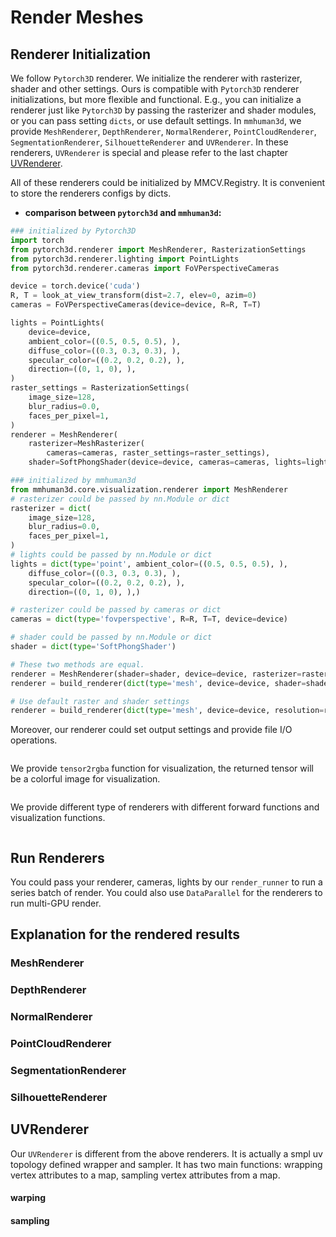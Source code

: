 # Render Meshes

## Renderer Initialization

We follow `Pytorch3D` renderer. We initialize the renderer with rasterizer, shader and other settings. Ours is compatible with `Pytorch3D` renderer initializations, but more flexible and functional. E.g., you can initialize a renderer just like `Pytorch3D` by passing the rasterizer and shader modules, or you can pass setting `dicts`, or use default settings.
In `mmhuman3d`, we provide `MeshRenderer`, `DepthRenderer`, `NormalRenderer`, `PointCloudRenderer`, `SegmentationRenderer`, `SilhouetteRenderer` and `UVRenderer`. In these renderers, `UVRenderer` is special and please refer to the last chapter [UVRenderer](#uvrenderer).

All of these renderers could be initialized by MMCV.Registry. It is convenient to store the renderers configs by dicts.

- **comparison between `pytorch3d` and `mmhuman3d`:**
```python
### initialized by Pytorch3D
import torch
from pytorch3d.renderer import MeshRenderer, RasterizationSettings
from pytorch3d.renderer.lighting import PointLights
from pytorch3d.renderer.cameras import FoVPerspectiveCameras

device = torch.device('cuda')
R, T = look_at_view_transform(dist=2.7, elev=0, azim=0)
cameras = FoVPerspectiveCameras(device=device, R=R, T=T)

lights = PointLights(
    device=device,
    ambient_color=((0.5, 0.5, 0.5), ),
    diffuse_color=((0.3, 0.3, 0.3), ),
    specular_color=((0.2, 0.2, 0.2), ),
    direction=((0, 1, 0), ),
)
raster_settings = RasterizationSettings(
    image_size=128,
    blur_radius=0.0,
    faces_per_pixel=1,
)
renderer = MeshRenderer(
    rasterizer=MeshRasterizer(
        cameras=cameras, raster_settings=raster_settings),
    shader=SoftPhongShader(device=device, cameras=cameras, lights=lights))

### initialized by mmhuman3d
from mmhuman3d.core.visualization.renderer import MeshRenderer
# rasterizer could be passed by nn.Module or dict
rasterizer = dict(
    image_size=128,
    blur_radius=0.0,
    faces_per_pixel=1,
)
# lights could be passed by nn.Module or dict
lights = dict(type='point', ambient_color=((0.5, 0.5, 0.5), ),
    diffuse_color=((0.3, 0.3, 0.3), ),
    specular_color=((0.2, 0.2, 0.2), ),
    direction=((0, 1, 0), ),)

# rasterizer could be passed by cameras or dict
cameras = dict(type='fovperspective', R=R, T=T, device=device)

# shader could be passed by nn.Module or dict
shader = dict(type='SoftPhongShader')

# These two methods are equal.
renderer = MeshRenderer(shader=shader, device=device, rasterizer=rasterizer, resolution=resolution)
renderer = build_renderer(dict(type='mesh', device=device, shader=shader, rasterizer=rasterizer, resolution=resolution))

# Use default raster and shader settings
renderer = build_renderer(dict(type='mesh', device=device, resolution=resolution))
```

 Moreover, our renderer could set output settings and provide file I/O operations.

 ```python
 ```

We provide `tensor2rgba` function for visualization, the returned tensor will be a colorful image for visualization.

 ```python
 ```

 We provide different type of renderers with different forward functions and visualization functions.

 ```python
 ```


## Run Renderers

You could pass your renderer, cameras, lights by our `render_runner` to run a series batch of render. You could also use `DataParallel` for the renderers to run multi-GPU render.


## Explanation for the rendered results

### MeshRenderer

### DepthRenderer

### NormalRenderer

### PointCloudRenderer

### SegmentationRenderer

### SilhouetteRenderer


## UVRenderer

Our `UVRenderer` is different from the above renderers. It is actually a smpl uv topology defined wrapper and sampler. It has two main functions: wrapping vertex attributes to a map, sampling vertex attributes from a map.

#### warping

#### sampling

